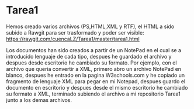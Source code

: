 # Tarea1
Hemos creado varios archivos (PS,HTML,XML y RTF), el HTML a sido subido a Rawgit para ser trasformado y poder ser visible:
https://rawgit.com/cuencaLZ/Tarea1/master/tarea1.html

Los documentos han sido creados a partir de un NotePad en el cual se a introducido lenguaje de cada tipo, despues he guardado el archivo y despues desde escritorio he cambiado su formato. Por ejemplo, con el archivo que queria convertir a XML, primero  abro un archivo NotePad en blanco, despues he entrado en la pagina W3schools.com y he copiado un fragmento de lenguaje XML para pegar en mi Notepad, despues guardo el documento en escritorio y despues desde el mismo escritorio he cambiado su formato a XML, terminado subiendo el archivo a mi repositorio Tarea1 junto a los demas archivos.
